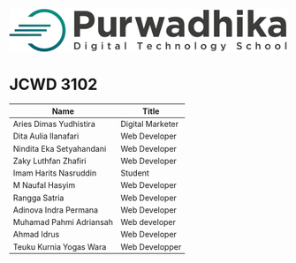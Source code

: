 ![alt text](purwadika.png)

# JCWD 3102 

| Name | Title |
|------|-------|
| Aries Dimas Yudhistira | Digital Marketer |
| Dita Aulia Ilanafari | Web Developer|
| Nindita Eka Setyahandani | Web Developer|
| Zaky Luthfan Zhafiri | Web Developer|
| Imam Harits Nasruddin | Student |
| M Naufal Hasyim       | Web Developer|
| Rangga Satria | Web Developer |
| Adinova Indra Permana | Web Developer|
|Muhamad Pahmi Adriansah| Web developer|
| Ahmad Idrus | Web Developer |
| Teuku Kurnia Yogas Wara | Web Developper|